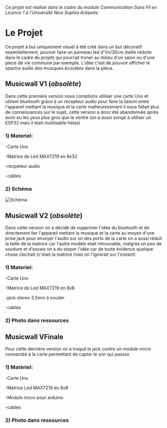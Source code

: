 *Ce projet est réalisé dans le cadre du module Communication Sans Fil en Licence 1 à l’Université Nice Sophia Antipolis*

# Le Projet
Ce projet à but uniquement visuel à été créé dans un but décoratif essentiellement, pouvoir faire un panneau led d'1m/30cm (taille réduite dans le cadre du projet) qui pourrait troner au milieu d'un salon ou d'une piece de vie commune par exemple. L'idée c'est de pouvoir afficher le spectre audio des musiques écoutées dans la pièce.
## Musicwall V1 (*obsolète*)
Dans cette première version nous comptions utiliser une carte Uno et utiliser bluetooth grâce à un recepteur audio pour faire la liaison entre l'appareil mettant la musique et la carte malheuresement il nous fallait plus de connaissances sur le sujet, cette version a donc été abandonnée après avoir eu les yeux plus gros que le ventre (on a aussi songé à utiliser un ESP32 mais il etait inutilisable hélas)
### 1) Materiel:
-Carte Uno

-Matrice de Led MAX7219 en 8x32

-recpeteur audio

-cables

### 2) Schéma
![Schéma](https://user-images.githubusercontent.com/102424510/176749572-479688df-4e5b-43de-a6d1-5847cdcb3d19.png)
## Musicwall V2 (*obsolète*)
Dans cette version on a décidé de supprimer l'idée du bluetooth et de directement lier l'appareil mettant la musique et la carte au moyen d'une prise jack pour envoyer l'audio sur un des ports de la carte on a aussi réduit la taille de la matrice car l'autre modèle etait introuvable, malgrès un peu de soudure et d'essais on a du stoper l'idée car de toute évidence quelque chose clochait (c'etait la matrice mais on l'ignorait sur l'instant)
### 1) Materiel:
-Carte Uno

-Matrice de Led MAX7219 en 8x8

-jack stereo 3,5mm à souder

-cables
### 2) Photo dans ressources
## Musicwall VFinale
Pour cette dernière version on a troqué le jack contre un module micro connectéé à la carte permettant de capter le son qui passse
### 1) Matériel:
-Carte Uno

-Matrice Led MAX7219 en 8x8

-Module micro pour arduino

-cables

### 2) Photo dans ressources

